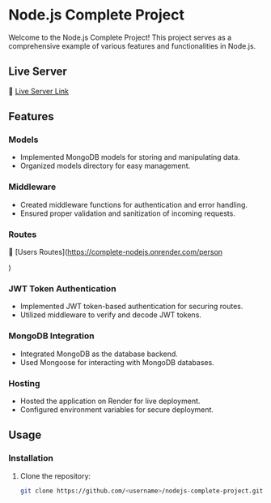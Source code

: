 # Node.js Complete Project

Welcome to the Node.js Complete Project! This project serves as a comprehensive example of various features and functionalities in Node.js.

## Live Server

🚀 [Live Server Link](https://complete-nodejs.onrender.com)

## Features

### Models

- Implemented MongoDB models for storing and manipulating data.
- Organized models directory for easy management.

### Middleware

- Created middleware functions for authentication and error handling.
- Ensured proper validation and sanitization of incoming requests.

 ### Routes
 🚀 [Users Routes](https://complete-nodejs.onrender.com/person

)

### JWT Token Authentication

- Implemented JWT token-based authentication for securing routes.
- Utilized middleware to verify and decode JWT tokens.

### MongoDB Integration

- Integrated MongoDB as the database backend.
- Used Mongoose for interacting with MongoDB databases.

### Hosting

- Hosted the application on Render for live deployment.
- Configured environment variables for secure deployment.

## Usage

### Installation

1. Clone the repository:

   ```bash
   git clone https://github.com/<username>/nodejs-complete-project.git

